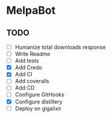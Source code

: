 # MelpaBot

## TODO

- [ ] Humanize total downloads response
- [ ] Write Readme
- [ ] Add tests
- [x] Add Credo
- [x] Add CI
- [ ] Add coveralls
- [ ] Add CD
- [ ] Configure GitHooks
- [x] Configure distillery
- [ ] Deploy on gigalixir
